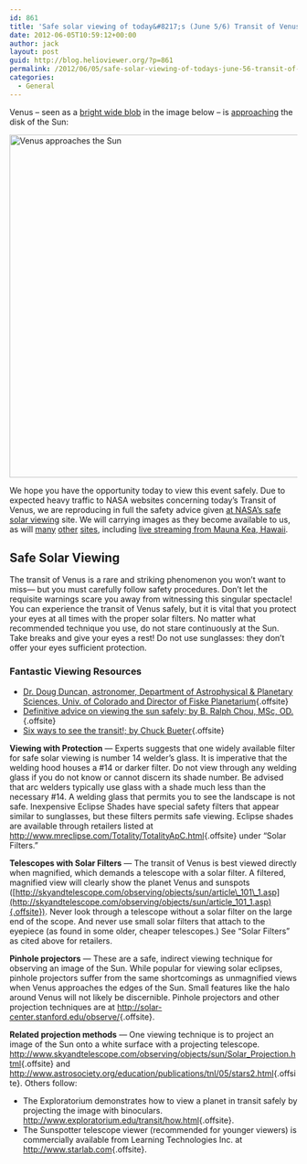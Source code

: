 ```yaml
---
id: 861
title: 'Safe solar viewing of today&#8217;s (June 5/6) Transit of Venus'
date: 2012-06-05T10:59:12+00:00
author: jack
layout: post
guid: http://blog.helioviewer.org/?p=861
permalink: /2012/06/05/safe-solar-viewing-of-todays-june-56-transit-of-venus/
categories:
  - General
---
```

Venus &#8211; seen as a [bright wide blob](http://sohowww.nascom.nasa.gov/explore/faq.html#FLYING_SAUCER) in the image below &#8211; is [approaching](http://helioviewer.org/?date=2012-06-05T07:37:17.000Z&imageScale=9.6817635&centerX=96.81763500000001&centerY=87.13587150000001&imageLayers=%5BPROBA2,SWAP,SWAP,174,1,100%5D,%5BSOHO,LASCO,C2,white-light,1,100%5D) the disk of the Sun:

<img src="https://helioviewer-project.github.io/images/uploads/2012/06/2012\_06\_05\_08\_02\_29\_SWAP\_174\_\_LASCO\_C2.png" alt="Venus approaches the Sun" width = 600 />

We hope you have the opportunity today to view this event safely. Due to expected heavy traffic to NASA websites concerning today&#8217;s Transit of Venus, we are reproducing in full the safety advice given [at NASA&#8217;s safe solar viewing](http://sunearthday.nasa.gov/2012/transit/viewing.php) site. We will carrying images as they become available to us, as will [many](http://venustransit.gsfc.nasa.gov/) [other](http://sdowww.lmsal.com/) [sites](http://sdo.gsfc.nasa.gov), including [live streaming from Mauna Kea, Hawaii](http://sunearthday.nasa.gov/transitofvenus/).  
  


## **Safe Solar Viewing**

The transit of Venus is a rare and striking phenomenon you won&#8217;t want to miss— but you must carefully follow safety procedures. Don&#8217;t let the requisite warnings scare you away from witnessing this singular spectacle! You can experience the transit of Venus safely, but it is vital that you protect your eyes at all times with the proper solar filters. No matter what recommended technique you use, do not stare continuously at the Sun. Take breaks and give your eyes a rest! Do not use sunglasses: they don&#8217;t offer your eyes sufficient protection.

### Fantastic Viewing Resources

  * [Dr. Doug Duncan, astronomer, Department of Astrophysical & Planetary Sciences, Univ. of Colorado and Director of Fiske Planetarium](http://www.eclipse-watch.com){.offsite}
  * [Definitive advice on viewing the sun safely; by B. Ralph Chou, MSc, OD.](http://www.transitofvenus.org/june2012/eye-safety/280-viewing-the-transit-eye-safety){.offsite}
  * [Six ways to see the transit!; by Chuck Bueter](http://www.transitofvenus.org/june2012/eye-safety){.offsite}

**Viewing with Protection** &#8212; Experts suggests that one widely available filter for safe solar viewing is number 14 welder&#8217;s glass. It is imperative that the welding hood houses a #14 or darker filter. Do not view through any welding glass if you do not know or cannot discern its shade number. Be advised that arc welders typically use glass with a shade much less than the necessary #14. A welding glass that permits you to see the landscape is not safe. Inexpensive Eclipse Shades have special safety filters that appear similar to sunglasses, but these filters permits safe viewing. Eclipse shades are available through retailers listed at <http://www.mreclipse.com/Totality/TotalityApC.html>{.offsite} under &#8220;Solar Filters.&#8221;

**Telescopes with Solar Filters** &#8212; The transit of Venus is best viewed directly when magnified, which demands a telescope with a solar filter. A filtered, magnified view will clearly show the planet Venus and sunspots ([http://skyandtelescope.com/observing/objects/sun/article\_101\_1.asp](http://skyandtelescope.com/observing/objects/sun/article_101_1.asp){.offsite}). Never look through a telescope without a solar filter on the large end of the scope. And never use small solar filters that attach to the eyepiece (as found in some older, cheaper telescopes.) See &#8220;Solar Filters&#8221; as cited above for retailers.

**Pinhole projectors** &#8212; These are a safe, indirect viewing technique for observing an image of the Sun. While popular for viewing solar eclipses, pinhole projectors suffer from the same shortcomings as unmagnified views when Venus approaches the edges of the Sun. Small features like the halo around Venus will not likely be discernible. Pinhole projectors and other projection techniques are at <http://solar-center.stanford.edu/observe/>{.offsite}.

**Related projection methods** &#8212; One viewing technique is to project an image of the Sun onto a white surface with a projecting telescope. <http://www.skyandtelescope.com/observing/objects/sun/Solar_Projection.html>{.offsite} and <http://www.astrosociety.org/education/publications/tnl/05/stars2.html>{.offsite}. Others follow:

  * The Exploratorium demonstrates how to view a planet in transit safely by projecting the image with binoculars. <http://www.exploratorium.edu/transit/how.html>{.offsite}.
  * The Sunspotter telescope viewer (recommended for younger viewers) is commercially available from Learning Technologies Inc. at <http://www.starlab.com>{.offsite}.

